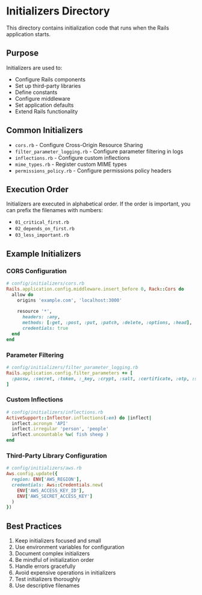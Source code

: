 # Initializers Directory

This directory contains initialization code that runs when the Rails application starts.

## Purpose

Initializers are used to:
- Configure Rails components
- Set up third-party libraries
- Define constants
- Configure middleware
- Set application defaults
- Extend Rails functionality

## Common Initializers

- `cors.rb` - Configure Cross-Origin Resource Sharing
- `filter_parameter_logging.rb` - Configure parameter filtering in logs
- `inflections.rb` - Configure custom inflections
- `mime_types.rb` - Register custom MIME types
- `permissions_policy.rb` - Configure permissions policy headers

## Execution Order

Initializers are executed in alphabetical order. If the order is important, you can prefix the filenames with numbers:
- `01_critical_first.rb`
- `02_depends_on_first.rb`
- `03_less_important.rb`

## Example Initializers

### CORS Configuration

```ruby
# config/initializers/cors.rb
Rails.application.config.middleware.insert_before 0, Rack::Cors do
  allow do
    origins 'example.com', 'localhost:3000'
    
    resource '*',
      headers: :any,
      methods: [:get, :post, :put, :patch, :delete, :options, :head],
      credentials: true
  end
end
```

### Parameter Filtering

```ruby
# config/initializers/filter_parameter_logging.rb
Rails.application.config.filter_parameters += [
  :passw, :secret, :token, :_key, :crypt, :salt, :certificate, :otp, :ssn
]
```

### Custom Inflections

```ruby
# config/initializers/inflections.rb
ActiveSupport::Inflector.inflections(:en) do |inflect|
  inflect.acronym 'API'
  inflect.irregular 'person', 'people'
  inflect.uncountable %w( fish sheep )
end
```

### Third-Party Library Configuration

```ruby
# config/initializers/aws.rb
Aws.config.update({
  region: ENV['AWS_REGION'],
  credentials: Aws::Credentials.new(
    ENV['AWS_ACCESS_KEY_ID'],
    ENV['AWS_SECRET_ACCESS_KEY']
  )
})
```

## Best Practices

1. Keep initializers focused and small
2. Use environment variables for configuration
3. Document complex initializers
4. Be mindful of initialization order
5. Handle errors gracefully
6. Avoid expensive operations in initializers
7. Test initializers thoroughly
8. Use descriptive filenames
